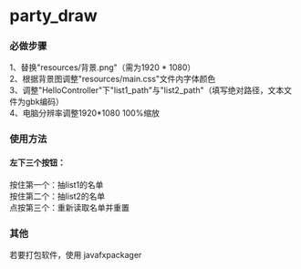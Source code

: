 # party_draw

### 必做步骤
1、替换"resources/背景.png"（需为1920 * 1080）  
2、根据背景图调整"resources/main.css"文件内字体颜色  
3、调整"HelloController"下"list1_path"与"list2_path"（填写绝对路径，文本文件为gbk编码）  
4、电脑分辨率调整1920*1080 100%缩放

### 使用方法
#### 左下三个按钮：  
按住第一个：抽list1的名单  
按住第二个：抽list2的名单  
点按第三个：重新读取名单并重置  

### 其他
若要打包软件，使用  javafxpackager
